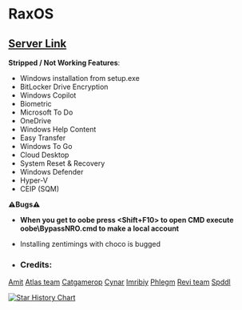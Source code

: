 # RaxOS

## [Server Link](https://discord.gg/6Y5CZqWHFa)

**Stripped / Not Working Features**:
- Windows installation from setup.exe
- BitLocker Drive Encryption
- Windows Copilot
- Biometric
- Microsoft To Do
- OneDrive
- Windows Help Content
- Easy Transfer
- Windows To Go
- Cloud Desktop
- System Reset & Recovery
- Windows Defender
- Hyper-V
- CEIP (SQM)

**:warning:Bugs:warning:**

- **When you get to oobe press <Shift+F10> to open CMD execute oobe\BypassNRO.cmd to make a local account**

- Installing zentimings with choco is bugged

- ### Credits:
[Amit](https://github.com/amitxv)
[Atlas team](https://github.com/Atlas-OS)
[Catgamerop](https://discord.gg/4Gg8n6WhPN)
[Cynar](https://github.com/CYNAR2k/)
[Imribiy](https://bit.ly/xos-windows)
[Phlegm](https://dsc.gg/ggos)
[Revi team](https://github.com/meetrevision)
[Spddl](https://github.com/spddl)

<a href="https://star-history.com/#raox77/RaxOS&Date">
 <picture>
   <source media="(prefers-color-scheme: dark)" srcset="https://api.star-history.com/svg?repos=raox77/RaxOS&type=Date&theme=dark" />
   <source media="(prefers-color-scheme: light)" srcset="https://api.star-history.com/svg?repos=raox77/RaxOS&type=Date" />
   <img alt="Star History Chart" src="https://api.star-history.com/svg?repos=raox77/RaxOS&type=Date" />
 </picture>
</a>
